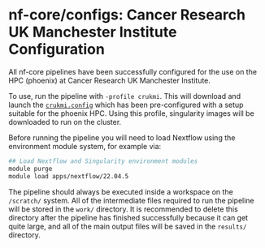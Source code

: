 # nf-core/configs: Cancer Research UK Manchester Institute Configuration

All nf-core pipelines have been successfully configured for the use on the HPC (phoenix) at Cancer Research UK Manchester Institute.

To use, run the pipeline with `-profile crukmi`. This will download and launch the [`crukmi.config`](../conf/crukmi.config) which has been pre-configured with a setup suitable for the phoenix HPC. Using this profile, singularity images will be downloaded to run on the cluster.

Before running the pipeline you will need to load Nextflow using the environment module system, for example via:

```bash
## Load Nextflow and Singularity environment modules
module purge
module load apps/nextflow/22.04.5
```

The pipeline should always be executed inside a workspace on the `/scratch/` system. All of the intermediate files required to run the pipeline will be stored in the `work/` directory. It is recommended to delete this directory after the pipeline has finished successfully because it can get quite large, and all of the main output files will be saved in the `results/` directory.
